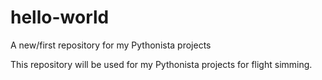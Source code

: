# hello-world
A new/first repository for my Pythonista projects

This repository will be used for my Pythonista projects for flight simming.
